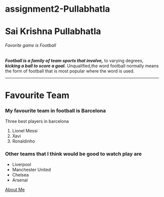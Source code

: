# assignment2-Pullabhatla
# Sai Krishna Pullabhatla
###### Favorite game is Football


***Football is a family of team sports that involve,*** 
to varying degrees, ***kicking a ball to score a goal.***
Unqualified,the word football normally means the form of football
that is most popular where the word is used.

-----

# Favourite Team

### My favourite team in football is Barcelona
Three best players in barcelona
1. Lionel Messi
2. Xavi
3. Ronaldinho

### Other teams that I think would be good to watch play are
- Liverpool
- Manchester United
- Chelsea
- Arsenal

[About Me]()